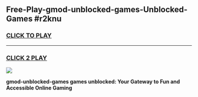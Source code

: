 
## Free-Play-gmod-unblocked-games-Unblocked-Games #r2knu
<h3>
<a href="https://news.freeplayer.one?title=gmod-unblocked-games&ref=8M">CLICK TO PLAY</a></h3>
<hr>

<h3>
<a href="https://news.freeplayer.one?title=gmod-unblocked-games&ref=8M">CLICK 2 PLAY</a>
  
</h3>

<a href="https://news.freeplayer.one?title=gmod-unblocked-games&ref=8M"><img src="https://clearcache.store/games.png"></a>


**gmod-unblocked-games games unblocked: Your Gateway to Fun and Accessible Online Gaming**
